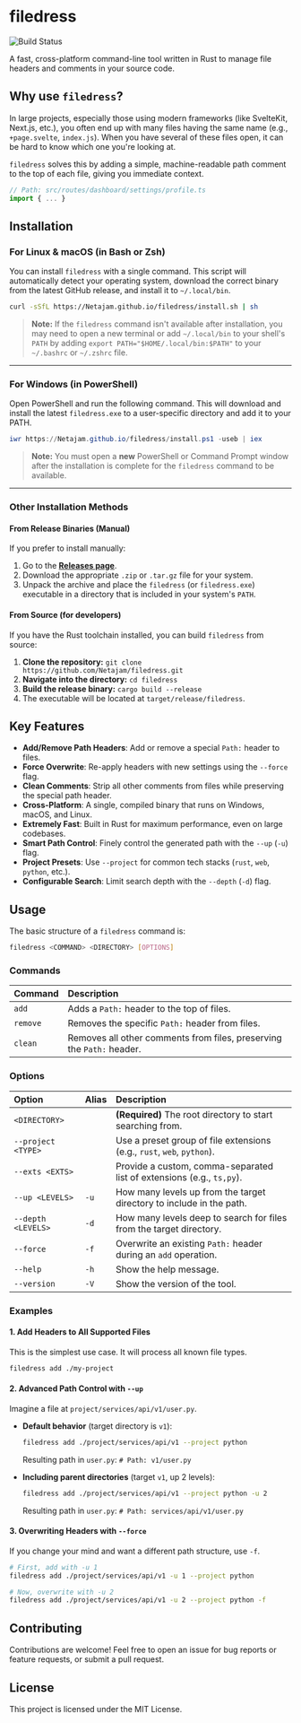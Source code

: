# filedress

![Build Status](https://img.shields.io/github/actions/workflow/status/Netajam/filedress/rust.yml?branch=main&style=flat-square)

A fast, cross-platform command-line tool written in Rust to manage file headers and comments in your source code.

## Why use `filedress`?

In large projects, especially those using modern frameworks (like SvelteKit, Next.js, etc.), you often end up with many files having the same name (e.g., `+page.svelte`, `index.js`). When you have several of these files open, it can be hard to know which one you're looking at.

`filedress` solves this by adding a simple, machine-readable path comment to the top of each file, giving you immediate context.

```typescript
// Path: src/routes/dashboard/settings/profile.ts
import { ... }
```

## Installation

### For Linux & macOS (in Bash or Zsh)

You can install `filedress` with a single command. This script will automatically detect your operating system, download the correct binary from the latest GitHub release, and install it to `~/.local/bin`.

```sh
curl -sSfL https://Netajam.github.io/filedress/install.sh | sh
```
> **Note:** If the `filedress` command isn't available after installation, you may need to open a new terminal or add `~/.local/bin` to your shell's `PATH` by adding `export PATH="$HOME/.local/bin:$PATH"` to your `~/.bashrc` or `~/.zshrc` file.

---

### For Windows (in PowerShell)

Open PowerShell and run the following command. This will download and install the latest `filedress.exe` to a user-specific directory and add it to your PATH.

```powershell
iwr https://Netajam.github.io/filedress/install.ps1 -useb | iex
```
> **Note:** You must open a **new** PowerShell or Command Prompt window after the installation is complete for the `filedress` command to be available.

---

### Other Installation Methods

#### From Release Binaries (Manual)

If you prefer to install manually:
1.  Go to the [**Releases page**](https://github.com/Netajam/filedress/releases).
2.  Download the appropriate `.zip` or `.tar.gz` file for your system.
3.  Unpack the archive and place the `filedress` (or `filedress.exe`) executable in a directory that is included in your system's `PATH`.

#### From Source (for developers)

If you have the Rust toolchain installed, you can build `filedress` from source:
1.  **Clone the repository:** `git clone https://github.com/Netajam/filedress.git`
2.  **Navigate into the directory:** `cd filedress`
3.  **Build the release binary:** `cargo build --release`
4.  The executable will be located at `target/release/filedress`.

## Key Features

- **Add/Remove Path Headers**: Add or remove a special `Path:` header to files.
- **Force Overwrite**: Re-apply headers with new settings using the `--force` flag.
- **Clean Comments**: Strip all other comments from files while preserving the special path header.
- **Cross-Platform**: A single, compiled binary that runs on Windows, macOS, and Linux.
- **Extremely Fast**: Built in Rust for maximum performance, even on large codebases.
- **Smart Path Control**: Finely control the generated path with the `--up` (`-u`) flag.
- **Project Presets**: Use `--project` for common tech stacks (`rust`, `web`, `python`, etc.).
- **Configurable Search**: Limit search depth with the `--depth` (`-d`) flag.

## Usage

The basic structure of a `filedress` command is:

```sh
filedress <COMMAND> <DIRECTORY> [OPTIONS]
```

### Commands

| Command  | Description                                                         |
| :------- | :------------------------------------------------------------------ |
| `add`    | Adds a `Path:` header to the top of files.                          |
| `remove` | Removes the specific `Path:` header from files.                     |
| `clean`  | Removes all other comments from files, preserving the `Path:` header. |

### Options

| Option              | Alias | Description                                                               |
| :------------------ | :---- | :------------------------------------------------------------------------ |
| `<DIRECTORY>`       |       | **(Required)** The root directory to start searching from.                |
| `--project <TYPE>`  |       | Use a preset group of file extensions (e.g., `rust`, `web`, `python`).   |
| `--exts <EXTS>`     |       | Provide a custom, comma-separated list of extensions (e.g., `ts,py`).     |
| `--up <LEVELS>`     | `-u`  | How many levels up from the target directory to include in the path.      |
| `--depth <LEVELS>`  | `-d`  | How many levels deep to search for files from the target directory.         |
| `--force`           | `-f`  | Overwrite an existing `Path:` header during an `add` operation.           |
| `--help`            | `-h`  | Show the help message.                                                    |
| `--version`         | `-V`  | Show the version of the tool.                                             |

### Examples

#### 1. Add Headers to All Supported Files

This is the simplest use case. It will process all known file types.

```sh
filedress add ./my-project
```

#### 2. Advanced Path Control with `--up`

Imagine a file at `project/services/api/v1/user.py`.

- **Default behavior** (target directory is `v1`):
  ```sh
  filedress add ./project/services/api/v1 --project python
  ```
  Resulting path in `user.py`: `# Path: v1/user.py`

- **Including parent directories** (target `v1`, up 2 levels):
  ```sh
  filedress add ./project/services/api/v1 --project python -u 2
  ```
  Resulting path in `user.py`: `# Path: services/api/v1/user.py`

#### 3. Overwriting Headers with `--force`

If you change your mind and want a different path structure, use `-f`.

```sh
# First, add with -u 1
filedress add ./project/services/api/v1 -u 1 --project python

# Now, overwrite with -u 2
filedress add ./project/services/api/v1 -u 2 --project python -f
```

## Contributing

Contributions are welcome! Feel free to open an issue for bug reports or feature requests, or submit a pull request.

## License

This project is licensed under the MIT License.